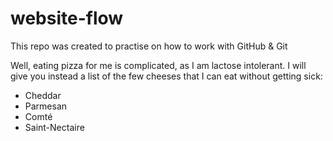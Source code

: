 # website-flow

This repo was created to practise on how to work with GitHub &amp; Git

Well, eating pizza for me is complicated, as I am lactose intolerant.
I will give you instead a list of the few cheeses that I can eat without getting sick:

- Cheddar
- Parmesan
- Comté
- Saint-Nectaire
